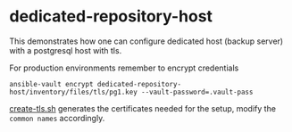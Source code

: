 # dedicated-repository-host
This demonstrates how one can configure dedicated host (backup server) with a postgresql host with tls.  

For production environments remember to encrypt credentials

````shell
ansible-vault encrypt dedicated-repository-host/inventory/files/tls/pg1.key --vault-password=.vault-pass
````

[create-tls.sh](../create-tls.sh) generates the certificates needed for the setup, modify the `common names` accordingly.
